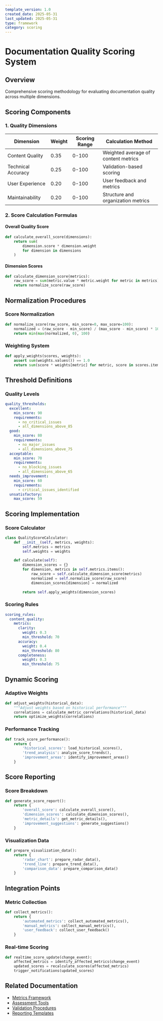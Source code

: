 ```yaml
---
template_version: 1.0
created_date: 2025-05-31
last_updated: 2025-05-31
type: framework
category: scoring
---
```


# Documentation Quality Scoring System

## Overview
Comprehensive scoring methodology for evaluating documentation quality across multiple dimensions.

## Scoring Components

### 1. Quality Dimensions
| Dimension | Weight | Scoring Range | Calculation Method |
|-----------|--------|---------------|-------------------|
| Content Quality | 0.35 | 0-100 | Weighted average of content metrics |
| Technical Accuracy | 0.25 | 0-100 | Validation-based scoring |
| User Experience | 0.20 | 0-100 | User feedback and metrics |
| Maintainability | 0.20 | 0-100 | Structure and organization metrics |

### 2. Score Calculation Formulas

#### Overall Quality Score
```python
def calculate_overall_score(dimensions):
    return sum(
        dimension.score * dimension.weight
        for dimension in dimensions
    )
```

#### Dimension Scores
```python
def calculate_dimension_score(metrics):
    raw_score = sum(metric.value * metric.weight for metric in metrics)
    return normalize_score(raw_score)
```

## Normalization Procedures

### Score Normalization
```python
def normalize_score(raw_score, min_score=0, max_score=100):
    normalized = (raw_score - min_score) / (max_score - min_score) * 100
    return min(max(normalized, 0), 100)
```

### Weighting System
```python
def apply_weights(scores, weights):
    assert sum(weights.values()) == 1.0
    return sum(score * weights[metric] for metric, score in scores.items())
```

## Threshold Definitions

### Quality Levels
```yaml
quality_thresholds:
  excellent:
    min_score: 90
    requirements:
      - no_critical_issues
      - all_dimensions_above_85
  good:
    min_score: 80
    requirements:
      - no_major_issues
      - all_dimensions_above_75
  acceptable:
    min_score: 70
    requirements:
      - no_blocking_issues
      - all_dimensions_above_65
  needs_improvement:
    min_score: 60
    requirements:
      - critical_issues_identified
  unsatisfactory:
    max_score: 59
```

## Scoring Implementation

### Score Calculator
```python
class QualityScoreCalculator:
    def __init__(self, metrics, weights):
        self.metrics = metrics
        self.weights = weights
        
    def calculate(self):
        dimension_scores = {}
        for dimension, metrics in self.metrics.items():
            raw_score = self.calculate_dimension_score(metrics)
            normalized = self.normalize_score(raw_score)
            dimension_scores[dimension] = normalized
            
        return self.apply_weights(dimension_scores)
```

### Scoring Rules
```yaml
scoring_rules:
  content_quality:
    metrics:
      clarity:
        weight: 0.3
        min_threshold: 70
      accuracy:
        weight: 0.4
        min_threshold: 80
      completeness:
        weight: 0.3
        min_threshold: 75
```

## Dynamic Scoring

### Adaptive Weights
```python
def adjust_weights(historical_data):
    """Adjust weights based on historical performance"""
    correlations = calculate_metric_correlations(historical_data)
    return optimize_weights(correlations)
```

### Performance Tracking
```python
def track_score_performance():
    return {
        'historical_scores': load_historical_scores(),
        'trend_analysis': analyze_score_trends(),
        'improvement_areas': identify_improvement_areas()
    }
```

## Score Reporting

### Score Breakdown
```python
def generate_score_report():
    return {
        'overall_score': calculate_overall_score(),
        'dimension_scores': calculate_dimension_scores(),
        'metric_details': get_metric_details(),
        'improvement_suggestions': generate_suggestions()
    }
```

### Visualization Data
```python
def prepare_visualization_data():
    return {
        'radar_chart': prepare_radar_data(),
        'trend_line': prepare_trend_data(),
        'comparison_data': prepare_comparison_data()
    }
```

## Integration Points

### Metric Collection
```python
def collect_metrics():
    return {
        'automated_metrics': collect_automated_metrics(),
        'manual_metrics': collect_manual_metrics(),
        'user_feedback': collect_user_feedback()
    }
```

### Real-time Scoring
```python
def realtime_score_update(change_event):
    affected_metrics = identify_affected_metrics(change_event)
    updated_scores = recalculate_scores(affected_metrics)
    trigger_notifications(updated_scores)
```

## Related Documentation
- [Metrics Framework](./METRICS_FRAMEWORK.md)
- [Assessment Tools](./ASSESSMENT_TOOLS.md)
- [Validation Procedures](./VALIDATION_PROCEDURES.md)
- [Reporting Templates](./REPORTING_TEMPLATES.md)

